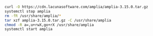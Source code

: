 ﻿```sh
curl -O https://cdn.lacunasoftware.com/amplia/amplia-3.15.0.tar.gz
systemctl stop amplia
rm -fR /usr/share/amplia/*
tar xzf amplia-3.15.0.tar.gz -C /usr/share/amplia
chmod -R a=,u+rwX,go+rX /usr/share/amplia
systemctl start amplia
```
